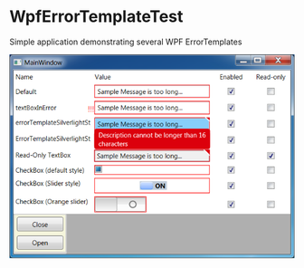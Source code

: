 # WpfErrorTemplateTest

Simple application demonstrating several WPF ErrorTemplates

![Sample Screenshot](screenshot.png)
